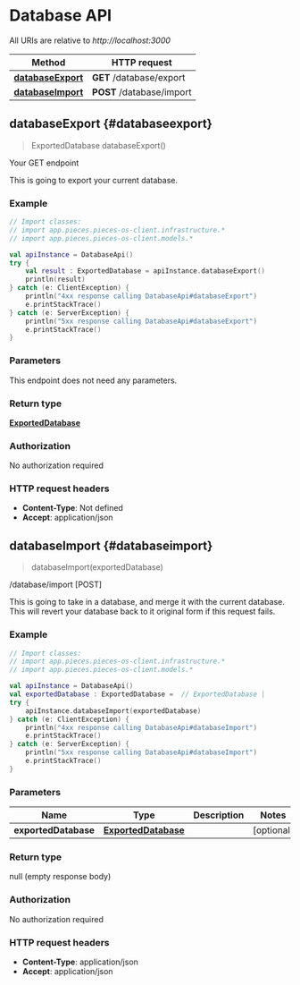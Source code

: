 # Database API

All URIs are relative to *http://localhost:3000*

Method | HTTP request
------------- | -------------
[**databaseExport**](#databaseexport) | **GET** /database/export
[**databaseImport**](#databaseimport) | **POST** /database/import


<a id="databaseExport"></a>
## **databaseExport** {#databaseexport}
> ExportedDatabase databaseExport()

Your GET endpoint

This is going to export your current database.

### Example
```kotlin
// Import classes:
// import app.pieces.pieces-os-client.infrastructure.*
// import app.pieces.pieces-os-client.models.*

val apiInstance = DatabaseApi()
try {
    val result : ExportedDatabase = apiInstance.databaseExport()
    println(result)
} catch (e: ClientException) {
    println("4xx response calling DatabaseApi#databaseExport")
    e.printStackTrace()
} catch (e: ServerException) {
    println("5xx response calling DatabaseApi#databaseExport")
    e.printStackTrace()
}
```

### Parameters
This endpoint does not need any parameters.

### Return type

[**ExportedDatabase**](../models/ExportedDatabase)

### Authorization

No authorization required

### HTTP request headers

 - **Content-Type**: Not defined
 - **Accept**: application/json

<a id="databaseImport"></a>
## **databaseImport** {#databaseimport}
> databaseImport(exportedDatabase)

/database/import [POST]

This is going to take in a database, and merge it with the current database. This will revert your database back to it original form if this request fails.

### Example
```kotlin
// Import classes:
// import app.pieces.pieces-os-client.infrastructure.*
// import app.pieces.pieces-os-client.models.*

val apiInstance = DatabaseApi()
val exportedDatabase : ExportedDatabase =  // ExportedDatabase | 
try {
    apiInstance.databaseImport(exportedDatabase)
} catch (e: ClientException) {
    println("4xx response calling DatabaseApi#databaseImport")
    e.printStackTrace()
} catch (e: ServerException) {
    println("5xx response calling DatabaseApi#databaseImport")
    e.printStackTrace()
}
```

### Parameters

Name | Type | Description  | Notes
------------- | ------------- | ------------- | -------------
 **exportedDatabase** | [**ExportedDatabase**](../models/ExportedDatabase)|  | [optional] 

### Return type

null (empty response body)

### Authorization

No authorization required

### HTTP request headers

 - **Content-Type**: application/json
 - **Accept**: application/json


